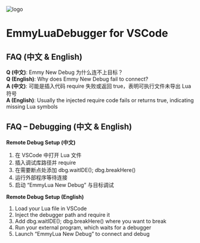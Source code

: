 ![logo](/res/logo.png)
# EmmyLuaDebugger for VSCode

## FAQ (中文 & English)

**Q (中文)**: Emmy New Debug 为什么连不上目标？  
**Q (English)**: Why does Emmy New Debug fail to connect?  
**A (中文)**: 可能是插入代码 require 失败或返回 true，表明可执行文件未导出 Lua 符号  
**A (English)**: Usually the injected require code fails or returns true, indicating missing Lua symbols  

## FAQ – Debugging (中文 & English)

**Remote Debug Setup (中文)**  
1) 在 VSCode 中打开 Lua 文件  
2) 插入调试库路径并 require  
3) 在需要断点处添加 dbg.waitIDE(); dbg.breakHere()  
4) 运行外部程序等待连接  
5) 启动 “EmmyLua New Debug” 与目标调试  

**Remote Debug Setup (English)**  
1) Load your Lua file in VSCode  
2) Inject the debugger path and require it  
3) Add dbg.waitIDE(); dbg.breakHere() where you want to break  
4) Run your external program, which waits for a debugger  
5) Launch “EmmyLua New Debug” to connect and debug  
